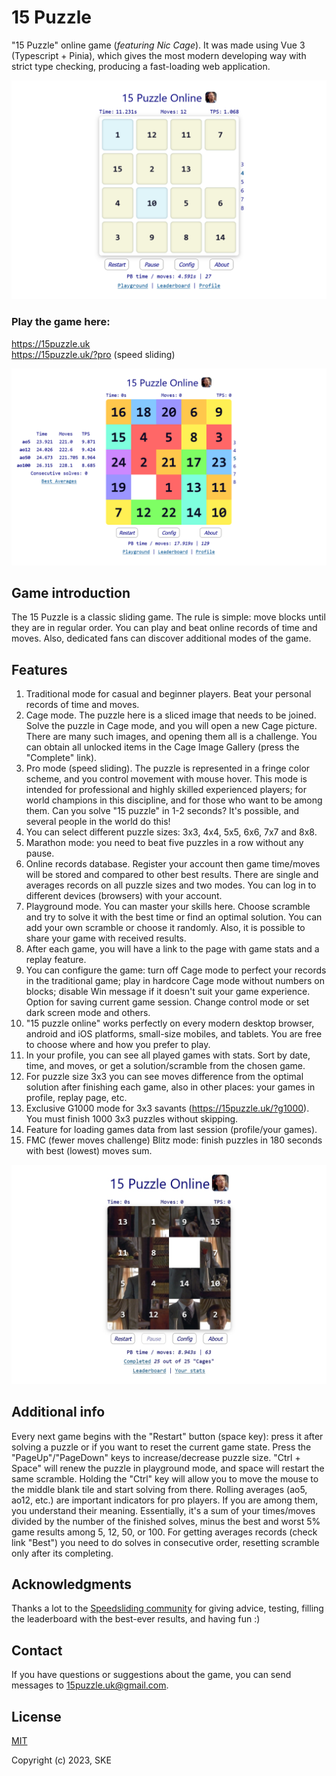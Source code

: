 # 15 Puzzle

"15 Puzzle" online game (_featuring Nic Cage_). It was made using Vue 3 (Typescript + Pinia), which gives the most modern developing way with strict type checking, producing a fast-loading web application.

![15 Puzzle image](public/mode1.png)

### Play the game here:

https://15puzzle.uk \
https://15puzzle.uk/?pro (speed sliding)

![Pro mode](public/mode3.png)

## Game introduction

The 15 Puzzle is a classic sliding game. The rule is simple: move blocks until they are in regular order.
You can play and beat online records of time and moves. Also, dedicated fans can discover additional modes of the game.

## Features

1. Traditional mode for casual and beginner players. Beat your personal records of time and moves.
2. Cage mode. The puzzle here is a sliced image that needs to be joined. Solve the puzzle in Cage mode, and you will open a new Cage picture. There are many such images, and opening them all is a challenge. You can obtain all unlocked items in the Cage Image Gallery (press the "Complete" link).
3. Pro mode (speed sliding). The puzzle is represented in a fringe color scheme, and you control movement with mouse hover. This mode is intended for professional and highly skilled experienced players; for world champions in this discipline, and for those who want to be among them. Can you solve "15 puzzle" in 1-2 seconds? It's possible, and several people in the world do this!
4. You can select different puzzle sizes: 3x3, 4x4, 5x5, 6x6, 7x7 and 8x8.
5. Marathon mode: you need to beat five puzzles in a row without any pause.
6. Online records database. Register your account then game time/moves will be stored and compared to other best results. There are single and averages records on all puzzle sizes and two modes. You can log in to different devices (browsers) with your account.
7. Playground mode. You can master your skills here. Choose scramble and try to solve it with the best time or find an optimal solution. You can add your own scramble or choose it randomly. Also, it is possible to share your game with received results.
8. After each game, you will have a link to the page with game stats and a replay feature.
9. You can configure the game: turn off Cage mode to perfect your records in the traditional game; play in hardcore Cage mode without numbers on blocks; disable Win message if it doesn't suit your game experience. Option for saving current game session. Change control mode or set dark screen mode and others.
10. "15 puzzle online" works perfectly on every modern desktop browser, android and iOS platforms, small-size mobiles, and tablets. You are free to choose where and how you prefer to play.
11. In your profile, you can see all played games with stats. Sort by date, time, and moves, or get a solution/scramble from the chosen game.
12. For puzzle size 3x3 you can see moves difference from the optimal solution after finishing each game, also in other places: your games in profile, replay page, etc.
13. Exclusive G1000 mode for 3x3 savants (https://15puzzle.uk/?g1000). You must finish 1000 3x3 puzzles without skipping.
14. Feature for loading games data from last session (profile/your games).
15. FMC (fewer moves challenge) Blitz mode: finish puzzles in 180 seconds with best (lowest) moves sum.

![Cage mode](public/mode2.jpg)

## Additional info

Every next game begins with the "Restart" button (space key): press it after solving a puzzle or if you want to reset the current game state.
Press the "PageUp"/"PageDown" keys to increase/decrease puzzle size. "Ctrl + Space" will renew the puzzle in playground mode, and space will restart the same scramble. Holding the "Ctrl" key will allow you to move the mouse to the middle blank tile and start solving from there. Rolling averages (ao5, ao12, etc.) are important indicators for pro players. If you are among them, you understand their meaning. Essentially, it's a sum of your times/moves divided by the number of the finished solves, minus the best and worst 5% game results among 5, 12, 50, or 100. For getting averages records (check link "Best") you need to do solves in consecutive order, resetting scramble only after its completing.

## Acknowledgments

Thanks a lot to the [Speedsliding community](https://discord.com/invite/snzGkxsZ) for giving advice, testing, filling the leaderboard with the best-ever results, and having fun :)

## Contact

If you have questions or suggestions about the game, you can send messages to 15puzzle.uk@gmail.com.

## License

[MIT](https://opensource.org/licenses/MIT)

Copyright (c) 2023, SKE
